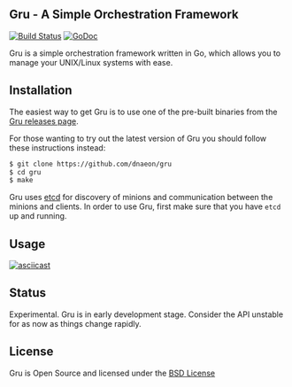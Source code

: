## Gru - A Simple Orchestration Framework

[![Build Status](https://travis-ci.org/dnaeon/gru.svg)](https://travis-ci.org/dnaeon/gru)
[![GoDoc](https://godoc.org/github.com/dnaeon/gru?status.svg)](https://godoc.org/github.com/dnaeon/gru)

Gru is a simple orchestration framework written in Go, which
allows you to manage your UNIX/Linux systems with ease.

## Installation

The easiest way to get Gru is to use one of the pre-built binaries
from the [Gru releases page](https://github.com/dnaeon/gru/releases/).

For those wanting to try out the latest version of Gru you should
follow these instructions instead:

```bash
$ git clone https://github.com/dnaeon/gru
$ cd gru
$ make
```

Gru uses
[etcd](https://github.com/coreos/etcd) for discovery of minions and
communication between the minions and clients. In order to use Gru,
first make sure that you have `etcd` up and running.

## Usage

[![asciicast](https://asciinema.org/a/35920.png)](https://asciinema.org/a/35920)

## Status

Experimental. Gru is in early development stage. Consider the
API unstable for as now as things change rapidly.

## License

Gru is Open Source and licensed under the
[BSD License](http://opensource.org/licenses/BSD-2-Clause)
